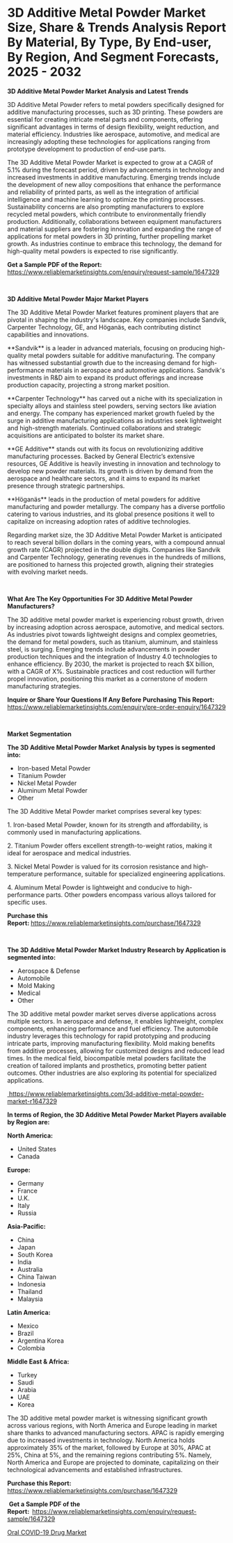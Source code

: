 <p><h1>3D Additive Metal Powder Market Size, Share & Trends Analysis Report By Material, By Type, By End-user, By Region, And Segment Forecasts, 2025 - 2032</h1></p><p><strong>3D Additive Metal Powder Market Analysis and Latest Trends</strong></p>
<p><p>3D Additive Metal Powder refers to metal powders specifically designed for additive manufacturing processes, such as 3D printing. These powders are essential for creating intricate metal parts and components, offering significant advantages in terms of design flexibility, weight reduction, and material efficiency. Industries like aerospace, automotive, and medical are increasingly adopting these technologies for applications ranging from prototype development to production of end-use parts.</p><p>The 3D Additive Metal Powder Market is expected to grow at a CAGR of 5.1% during the forecast period, driven by advancements in technology and increased investments in additive manufacturing. Emerging trends include the development of new alloy compositions that enhance the performance and reliability of printed parts, as well as the integration of artificial intelligence and machine learning to optimize the printing processes. Sustainability concerns are also prompting manufacturers to explore recycled metal powders, which contribute to environmentally friendly production. Additionally, collaborations between equipment manufacturers and material suppliers are fostering innovation and expanding the range of applications for metal powders in 3D printing, further propelling market growth. As industries continue to embrace this technology, the demand for high-quality metal powders is expected to rise significantly.</p></p>
<p><strong>Get a Sample PDF of the Report:&nbsp;</strong> <a href="https://www.reliablemarketinsights.com/enquiry/request-sample/1647329?utm_campaign=3257&utm_medium=2&utm_source=Github&utm_content=ia&utm_term=29032025&utm_id=3d-additive-metal-powder">https://www.reliablemarketinsights.com/enquiry/request-sample/1647329</a></p>
<p>&nbsp;</p>
<p><strong>3D Additive Metal Powder Major Market Players</strong></p>
<p><p>The 3D Additive Metal Powder Market features prominent players that are pivotal in shaping the industry's landscape. Key companies include Sandvik, Carpenter Technology, GE, and Höganäs, each contributing distinct capabilities and innovations.</p><p>**Sandvik** is a leader in advanced materials, focusing on producing high-quality metal powders suitable for additive manufacturing. The company has witnessed substantial growth due to the increasing demand for high-performance materials in aerospace and automotive applications. Sandvik's investments in R&D aim to expand its product offerings and increase production capacity, projecting a strong market position.</p><p>**Carpenter Technology** has carved out a niche with its specialization in specialty alloys and stainless steel powders, serving sectors like aviation and energy. The company has experienced market growth fueled by the surge in additive manufacturing applications as industries seek lightweight and high-strength materials. Continued collaborations and strategic acquisitions are anticipated to bolster its market share.</p><p>**GE Additive** stands out with its focus on revolutionizing additive manufacturing processes. Backed by General Electric’s extensive resources, GE Additive is heavily investing in innovation and technology to develop new powder materials. Its growth is driven by demand from the aerospace and healthcare sectors, and it aims to expand its market presence through strategic partnerships.</p><p>**Höganäs** leads in the production of metal powders for additive manufacturing and powder metallurgy. The company has a diverse portfolio catering to various industries, and its global presence positions it well to capitalize on increasing adoption rates of additive technologies.</p><p>Regarding market size, the 3D Additive Metal Powder Market is anticipated to reach several billion dollars in the coming years, with a compound annual growth rate (CAGR) projected in the double digits. Companies like Sandvik and Carpenter Technology, generating revenues in the hundreds of millions, are positioned to harness this projected growth, aligning their strategies with evolving market needs.</p></p>
<p>&nbsp;</p>
<p><strong>What Are The Key Opportunities For 3D Additive Metal Powder Manufacturers?</strong></p>
<p><p>The 3D additive metal powder market is experiencing robust growth, driven by increasing adoption across aerospace, automotive, and medical sectors. As industries pivot towards lightweight designs and complex geometries, the demand for metal powders, such as titanium, aluminum, and stainless steel, is surging. Emerging trends include advancements in powder production techniques and the integration of Industry 4.0 technologies to enhance efficiency. By 2030, the market is projected to reach $X billion, with a CAGR of X%. Sustainable practices and cost reduction will further propel innovation, positioning this market as a cornerstone of modern manufacturing strategies.</p></p>
<p><strong>Inquire or Share Your Questions If Any Before Purchasing This Report:</strong> <a href="https://www.reliablemarketinsights.com/enquiry/pre-order-enquiry/1647329?utm_campaign=3257&utm_medium=2&utm_source=Github&utm_content=ia&utm_term=29032025&utm_id=3d-additive-metal-powder">https://www.reliablemarketinsights.com/enquiry/pre-order-enquiry/1647329</a></p>
<p>&nbsp;</p>
<p><strong>Market Segmentation</strong></p>
<p><strong>The 3D Additive Metal Powder Market Analysis by types is segmented into:</strong></p>
<p><ul><li>Iron-based Metal Powder</li><li>Titanium Powder</li><li>Nickel Metal Powder</li><li>Aluminum Metal Powder</li><li>Other</li></ul></p>
<p><p>The 3D Additive Metal Powder market comprises several key types: </p><p>1. Iron-based Metal Powder, known for its strength and affordability, is commonly used in manufacturing applications. </p><p>2. Titanium Powder offers excellent strength-to-weight ratios, making it ideal for aerospace and medical industries. </p><p>3. Nickel Metal Powder is valued for its corrosion resistance and high-temperature performance, suitable for specialized engineering applications. </p><p>4. Aluminum Metal Powder is lightweight and conducive to high-performance parts. Other powders encompass various alloys tailored for specific uses.</p></p>
<p><strong>Purchase this Report:&nbsp;</strong><a href="https://www.reliablemarketinsights.com/purchase/1647329?utm_campaign=3257&utm_medium=2&utm_source=Github&utm_content=ia&utm_term=29032025&utm_id=3d-additive-metal-powder">https://www.reliablemarketinsights.com/purchase/1647329</a></p>
<p>&nbsp;</p>
<p><strong>The 3D Additive Metal Powder Market Industry Research by Application is segmented into:</strong></p>
<p><ul><li>Aerospace & Defense</li><li>Automobile</li><li>Mold Making</li><li>Medical</li><li>Other</li></ul></p>
<p><p>The 3D additive metal powder market serves diverse applications across multiple sectors. In aerospace and defense, it enables lightweight, complex components, enhancing performance and fuel efficiency. The automobile industry leverages this technology for rapid prototyping and producing intricate parts, improving manufacturing flexibility. Mold making benefits from additive processes, allowing for customized designs and reduced lead times. In the medical field, biocompatible metal powders facilitate the creation of tailored implants and prosthetics, promoting better patient outcomes. Other industries are also exploring its potential for specialized applications.</p></p>
<p><a href="https://www.reliablemarketinsights.com/3d-additive-metal-powder-market-r1647329?utm_campaign=3257&utm_medium=2&utm_source=Github&utm_content=ia&utm_term=29032025&utm_id=3d-additive-metal-powder">&nbsp;https://www.reliablemarketinsights.com/3d-additive-metal-powder-market-r1647329</a></p>
<p><strong>In terms of Region, the 3D Additive Metal Powder Market Players available by Region are:</strong></p>
<p>
    <p> <strong> North America: </strong>
        <ul>
            <li>United States</li>
            <li>Canada</li>
        </ul>
        </p> 
    <p> <strong> Europe: </strong>
        <ul>
            <li>Germany</li>
            <li>France</li>
            <li>U.K.</li>
            <li>Italy</li>
            <li>Russia</li>
        </ul>
        </p> 
    <p> <strong> Asia-Pacific: </strong>
        <ul>
            <li>China</li>
            <li>Japan</li>
            <li>South Korea</li>
            <li>India</li>
            <li>Australia</li>
            <li>China Taiwan</li>
            <li>Indonesia</li>
            <li>Thailand</li>
            <li>Malaysia</li>
        </ul>
        </p> 
    <p> <strong> Latin America: </strong>
        <ul>
            <li>Mexico</li>
            <li>Brazil</li>
            <li>Argentina Korea</li>
            <li>Colombia</li>
        </ul>
        </p> 
    <p> <strong> Middle East & Africa: </strong>
        <ul>
            <li>Turkey</li>
            <li>Saudi</li>
            <li>Arabia</li>
            <li>UAE</li>
            <li>Korea</li>
        </ul>
    </p>
    </p>
<p><p>The 3D additive metal powder market is witnessing significant growth across various regions, with North America and Europe leading in market share thanks to advanced manufacturing sectors. APAC is rapidly emerging due to increased investments in technology. North America holds approximately 35% of the market, followed by Europe at 30%, APAC at 25%, China at 5%, and the remaining regions contributing 5%. Namely, North America and Europe are projected to dominate, capitalizing on their technological advancements and established infrastructures.</p></p>
<p><strong>Purchase this Report: </strong><a href="https://www.reliablemarketinsights.com/purchase/1647329?utm_campaign=3257&utm_medium=2&utm_source=Github&utm_content=ia&utm_term=29032025&utm_id=3d-additive-metal-powder">https://www.reliablemarketinsights.com/purchase/1647329</a></p>
<p>&nbsp;<strong>Get a Sample PDF of the Report:&nbsp;&nbsp;</strong><a href="https://www.reliablemarketinsights.com/enquiry/request-sample/1647329?utm_campaign=3257&utm_medium=2&utm_source=Github&utm_content=ia&utm_term=29032025&utm_id=3d-additive-metal-powder">https://www.reliablemarketinsights.com/enquiry/request-sample/1647329</a></p>
<p><strong></strong></p>
<p><p><a href="https://github.com/djibenesha/Market-Research-Report-List-1/blob/main/oral-covid-19-drug-market.md?utm_campaign=3257&utm_medium=2&utm_source=Github&utm_content=ia&utm_term=29032025&utm_id=3d-additive-metal-powder">Oral COVID-19 Drug Market</a></p></p>